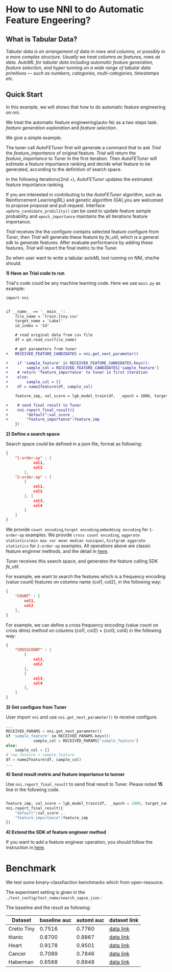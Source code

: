 # How to use NNI to do Automatic Feature Engeering?

## What is Tabular Data?

*Tabular data is an arrangement of data in rows and columns, or possibly in a more complex structure. Usually we treat columns as features, rows as data. AutoML for tabular data including automatic feature generation, feature selection, and hyper tunning on a wide range of tabular data primitives — such as numbers, categories, multi-categories, timestamps etc.*

## Quick Start

In this example, we will shows that how to do automatic feature engineering on nni.

We treat the automatic feature engineering(auto-fe) as a two steps task. *feature generation exploration* and *feature selection*.

We give a simple example.

The tuner call *AutoFETuner* first will generate a command that to ask *Trial* the *feature_importance* of original feature. *Trial* will return the *feature_importance* to *Tuner* in the first iteration. Then *AutoFETuner* will estimate a feature importance ranking and decide what feature to be generated, according to the definition of search space.

In the following iterations(2nd +), *AutoFETuner* updates the estimated feature importance ranking.

If you are interested in contributing to the *AutoFETuner* algorithm, such as Reinforcement Learning(RL) and genetic algorithm (GA),you are welcomed to propose proposal and pull request.  Interface `update_candidate_probility()` can be used to update feature sample probability and `epoch_importance` maintains the all iterations feature importance.

*Trial* receives the the configure contains selected feature configure from *Tuner*, then *Trial* will generate these feature by *fe_util*, which is a general sdk to generate features. After evaluate performance by adding these features, *Trial* will report the final metric to the Tuner.


So when user want to write a tabular autoML tool running on NNI, she/he should:

**1) Have an Trial code to run**

Trial's code could be any machine learning code. 
Here we use `main.py` as example:

```diff
import nni


if __name__ == '__main__':
    file_name = 'train.tiny.csv'
    target_name = 'Label'
    id_index = 'Id'

    # read original data from csv file
    df = pd.read_csv(file_name)

    # get parameters from tuner
+   RECEIVED_FEATURE_CANDIDATES = nni.get_next_parameter()

+    if 'sample_feature' in RECEIVED_FEATURE_CANDIDATES.keys():
+        sample_col = RECEIVED_FEATURE_CANDIDATES['sample_feature']
+    # return 'feature_importance' to tuner in first iteration
+    else:
+        sample_col = []
+    df = name2feature(df, sample_col)

    feature_imp, val_score = lgb_model_train(df,  _epoch = 1000, target_name = target_name, id_index = id_index)

+    # send final result to Tuner
+    nni.report_final_result({
+        "default":val_score , 
+        "feature_importance":feature_imp
    })
```

**2) Define a search space**

Search space could be defined in a json file, format as following: 

```json
{
    "1-order-op" : [
            col1,
            col2
        ],
    "2-order-op" : [
        [
            col1,
            col2
        ], [
            col3, 
            col4
        ]
    ]
}
```
We provide `count encoding`,`target encoding`,`embedding encoding` for `1-order-op` examples.
We provide `cross count encoding`, `aggerate statistics(min max var mean median nunique)`, `histgram aggerate statistics` for `2-order-op` examples.
All operations above are classic feature enginner methods, and the detail in [here](./AutoFEOp.md). 

*Tuner* receives this search space, and generates the feature calling SDK *fe_util*.

For example, we want to search the features which is a frequency encoding (value count) features on columns name {col1, col2}, in the following way:

```json
{
    "COUNT" : [
        col1,
        col2
    ],
}
```

For example, we can define a cross frequency encoding (value count on cross dims) method on columns {col1, col2} × {col3, col4} in the following way:

```json
{
    "CROSSCOUNT" : [
        [
            col1,
            col2
        ],
        [
            col3,
            col4
        ],
    ]
}
```

**3) Get configure from Tuner**

User import `nni` and use `nni.get_next_parameter()` to receive configure. 

```python
...
RECEIVED_PARAMS = nni.get_next_parameter()
if 'sample_feature' in RECEIVED_PARAMS.keys():
            sample_col = RECEIVED_PARAMS['sample_feature']
else:
    sample_col = []
# raw_feature + sample_feature
df = name2feature(df, sample_col)
...
```


**4)  Send result metric and feature importance to tunner**

Use `nni.report_final_result` to send final result to Tuner. Please noted **15** line in the following code.

```python

feature_imp, val_score = lgb_model_train(df,  _epoch = 1000, target_name = target_name, id_index = id_index)
nni.report_final_result({
    "default":val_score , 
    "feature_importance":feature_imp
})
```

**4) Extend the SDK of feature engineer method**

If you want to add a feature engineer operation, you should follow the  instruction in [here](./AutoFEOp.md). 

# Benchmark

We test some binary-classfiaction benchmarks which from open-resource.

The experiment setting is given in the `./test_config/test_name/search_sapce.json` :

The baseline and the result as following:

|  Dataset   | baseline auc  | automl auc| dataset link| 
|  ----  | ----  | ----  | ----  |
| Cretio Tiny  | 0.7516 | 0.7760 |[data link](https://labs.criteo.com/category/dataset/) |
| titanic  | 0.8700 | 0.8867 |[data link](https://www.kaggle.com/c/titanic/data) |
| Heart |0.9178| 0.9501|[data link](http://archive.ics.uci.edu/ml/datasets/Statlog+%28Heart%29)|
| Cancer |0.7089 | 0.7846 | [data link](http://archive.ics.uci.edu/ml/datasets/Breast+Cancer)|
| Haberman |0.6568 | 0.6948 | [data link](http://archive.ics.uci.edu/ml/machine-learning-databases/haberman/)|

